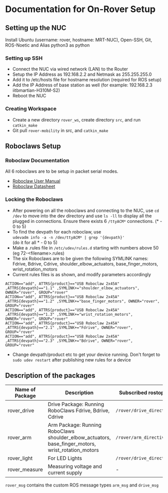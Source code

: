 # Documentation for On-Rover Setup

## Setting up the NUC

Install Ubuntu (username: rover, hostname: MRT-NUC), Open-SSH, Git, ROS-Noetic and Alias python3 as python

### Setting up SSH

* Connect the NUC via wired network (LAN) to the Router
* Setup the IP Address as 192.168.2.2 and Netmask as 255.255.255.0
* Add it to /etc/hosts file for hostname resolution (required for ROS setup)
* Add the IP Address of base station as well (for example: 192.168.2.3 iitbmartian-H310M-S2)
* Reboot the NUC

### Creating Workspace

* Create a new directory `rover_ws`, create directory `src`, and run `catkin_make`
* Git pull `rover-mobility` in src, and `catkin_make`

## Roboclaws Setup

### Roboclaw Documentation
All 6 roboclaws are to be setup in packet serial modes. <br/>
* [Roboclaw User Manual](https://downloads.basicmicro.com/docs/roboclaw_user_manual.pdf)
* [Roboclaw Datasheet](http://downloads.basicmicro.com/docs/roboclaw_datasheet_2x45A.pdf)

### Locking the Roboclaws
* After powering on all the roboclaws and connecting to the NUC, use `cd /dev` to move into the dev directory and use `ls -ll` to display all the plugged in connections. Ensure there exists 6 `/ttyACM*` connections. (* - 0 to 5)
* To find the devpath for each roboclaw, use  <br/>
   `udevadm info -a -n /dev/ttyACM* | grep '{devpath}'`<br/> (do it for all * - 0 to 5)
* Make a .rules file in `/etc/udev/rules.d` starting with numbers above 50 (eg 72-\<filename\>.rules)
* The six Roboclaws are to be given the following SYMLINK names: <br/>
  Fdrive, Bdrive, Cdrive, shoulder_elbow_actuators, base_finger_motors, wrist_rotation_motors
* Current rules files is as shown, and modify parameters accordingly

`ACTION=="add", ATTRS{product}=="USB Roboclaw 2x45A" ,ATTRS{devpath}=="1.1" ,SYMLINK+="shoulder_elbow_actuators", OWNER="rover", GROUP="rover"`<br/>
`ACTION=="add", ATTRS{product}=="USB Roboclaw 2x45A" ,ATTRS{devpath}=="1.2" ,SYMLINK+="base_finger_motors", OWNER="rover", GROUP="rover"`<br/>
`ACTION=="add", ATTRS{product}=="USB Roboclaw 2x45A" ,ATTRS{devpath}=="1.3" ,SYMLINK+="wrist_rotation_motors", OWNER="rover", GROUP="rover"`<br/>
`ACTION=="add", ATTRS{product}=="USB Roboclaw 2x45A" ,ATTRS{devpath}=="2.1" ,SYMLINK+="Fdrive", OWNER="rover", GROUP="rover"`<br/>
`ACTION=="add", ATTRS{product}=="USB Roboclaw 2x45A" ,ATTRS{devpath}=="2.3" ,SYMLINK+="Bdrive", OWNER="rover", GROUP="rover"`

* Change devpath/product etc to get your device running. Don't forget to `sudo udev restart` after publishing new rules for a device

## Description of the packages

| Name of Package | Description | Subscribed rostopics | Published rostopics |
| --- | --- | --- | --- |
| rover_drive | Drive Package: Running RoboClaws Fdrive, Bdrive, Cdrive | `/rover/drive_directives` | - |
| rover_arm | Arm Package: Running RoboClaws shoulder_elbow_actuators, base_finger_motors, wrist_rotation_motors | `/rover/arm_directives` | - |
| rover_light | For LED Lights | `/rover/drive_directives` | - |
| rover_measure | Measuring voltage and current supply | - | `/rover/measure` |

`rover_msg` contains the custom ROS message types `arm_msg` and `drive_msg`
